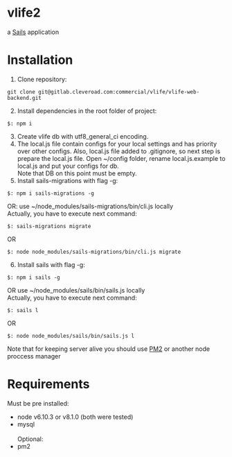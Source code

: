 # vlife2

a [Sails](http://sailsjs.org) application

# Installation

1. Clone repository:
~~~
git clone git@gitlab.cleveroad.com:commercial/vlife/vlife-web-backend.git
~~~

2. Install dependencies in the root folder of project:
~~~
$: npm i
~~~
3. Create vlife db with utf8_general_ci encoding.
4. The local.js file contain configs for your local settings and has priority over other configs.
Also, local.js file added to .gitignore, so next step is prepare the local.js file.
Open ~/config folder, rename local.js.example to local.js and put your configs for db.<br>
   Note that DB on this point must be empty.
5. Install sails-migrations with flag -g:
~~~
$: npm i sails-migrations -g
~~~
OR: use ~/node_modules/sails-migrations/bin/cli.js locally<br />
Actually, you have to execute next command:
~~~
$: sails-migrations migrate
~~~
OR
~~~
$: node node_modules/sails-migrations/bin/cli.js migrate
~~~
6. Install sails with flag -g:
~~~
$: npm i sails -g
~~~
OR use ~/node_modules/sails/bin/sails.js locally<br />
Actually, you have to execute next command:
~~~
$: sails l
~~~
OR
~~~
$: node node_modules/sails/bin/sails.js l
~~~
Note that for keeping server alive you should use <a href=http://pm2.keymetrics.io/>PM2</a> or another node proccess manager

# Requirements
Must be pre installed:
- node v6.10.3 or v8.1.0 (both were tested)
- mysql <br /> <br />
Optional: <br />
- pm2
